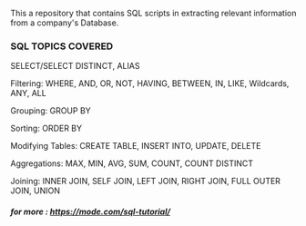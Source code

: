 This a repository that contains SQL scripts in extracting relevant information from a company's Database.

### SQL TOPICS COVERED

SELECT/SELECT DISTINCT, ALIAS

Filtering: WHERE, AND, OR, NOT, HAVING, BETWEEN, IN, LIKE, Wildcards, ANY, ALL

Grouping: GROUP BY

Sorting: ORDER BY

Modifying Tables: CREATE TABLE, INSERT INTO, UPDATE, DELETE

Aggregations: MAX, MIN, AVG, SUM, COUNT, COUNT DISTINCT

Joining: INNER JOIN, SELF JOIN, LEFT JOIN, RIGHT JOIN, FULL OUTER JOIN, UNION

##### for more : https://mode.com/sql-tutorial/
